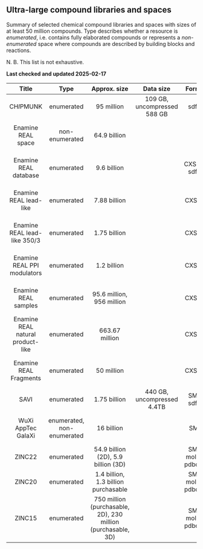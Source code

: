 ## Ultra-large compound libraries and spaces

Summary of selected chemical compound libraries and spaces with sizes of at least 50 million compounds. Type describes whether a resource is *enumerated*, i.e. contains fully elaborated compounds or represents a *non-enumerated* space where compounds are described by building blocks and reactions.

N. B. This list is not exhaustive.

**Last checked and updated 2025-02-17**

|Title|Type|Approx. size|Data size| Format(s)|URL|Reference DOI(s)|
|:--:|:--:|:--:|:--:|:--:|:--:|:--:|
| CH*I*PMUNK | enumerated | 95 million | 109 GB, uncompressed 588 GB | sdf (2D) | [http://www.ewit.ccb.tu-dortmund.de/ag-koch/chipmunk/](http://www.ewit.ccb.tu-dortmund.de/ag-koch/chipmunk/) | [DOI 10.1002/cmdc.201700689](https://doi.org/10.1002/cmdc.201700689)|
|Enamine REAL space | non-enumerated | 64.9 billion | | |[https://enamine.net/compound-collections/real-compounds/real-space-navigator](https://enamine.net/compound-collections/real-compounds/real-space-navigator)||
|Enamine REAL database | enumerated | 9.6 billion | | CXSMILES, sdf (2D) |[https://enamine.net/compound-collections/real-compounds/real-database](https://enamine.net/compound-collections/real-compounds/real-database)||
|Enamine REAL lead-like | enumerated | 7.88 billion | | CXSMILES |[https://enamine.net/compound-collections/real-compounds/real-database-subsets](https://enamine.net/compound-collections/real-compounds/real-database-subsets)||
|Enamine REAL lead-like 350/3 | enumerated | 1.75 billion | | CXSMILES |[https://enamine.net/compound-collections/real-compounds/real-database-subsets](https://enamine.net/compound-collections/real-compounds/real-database-subsets)||
|Enamine REAL PPI modulators | enumerated | 1.2 billion | | CXSMILES | [https://enamine.net/compound-collections/real-compounds/real-database-subsets](https://enamine.net/compound-collections/real-compounds/real-database-subsets)||
|Enamine REAL samples | enumerated | 95.6 million, 956 million | | CXSMILES |[https://enamine.net/compound-collections/real-compounds/real-database-subsets](https://enamine.net/compound-collections/real-compounds/real-database-subsets)||
|Enamine REAL natural product-like | enumerated | 663.67 million | | CXSMILES |[https://enamine.net/compound-collections/real-compounds/real-database-subsets](https://enamine.net/compound-collections/real-compounds/real-database-subsets)|| 
|Enamine REAL Fragments | enumerated | 50 million | | CXSMILES | [https://enamine.net/compound-collections/real-compounds/real-database-subsets](https://enamine.net/compound-collections/real-compounds/real-database-subsets)||
|SAVI| enumerated | 1.75 billion | 440 GB, uncompressed 4.4TB | SMILES, sdf (2D) | [DOI 10.35115/37n9-5738](https://doi.org/10.35115/37n9-5738); [https://cactus.nci.nih.gov/download/savi_download/](https://cactus.nci.nih.gov/download/savi_download/) | [DOI 10.1038/s41597-020-00727-4](https://doi.org/10.1038/s41597-020-00727-4)|
|WuXi AppTec GalaXi | enumerated, non-enumerated | 16 billion | | SMILES | [https://www.labnetwork.com/frontend-app/p/#!/library/virtual](https://www.labnetwork.com/frontend-app/p/#!/library/virtual) ||
|ZINC22| enumerated | 54.9 billion (2D), 5.9 billion (3D)|  |SMILES, mol2, sdf, pdbqt, db2 |[https://cartblanche22.docking.org/](https://cartblanche22.docking.org/)|[DOI 10.1021/acs.jcim.2c01253](https://doi.org/10.1021/acs.jcim.2c01253)|
|ZINC20| enumerated | 1.4 billion, 1.3 billion purchasable |  |SMILES, mol2, sdf, pdbqt, db2 |[https://zinc20.docking.org/](https://zinc20.docking.org/)|[DOI 10.1021/acs.jcim.0c00675](https://doi.org/10.1021/acs.jcim.0c00675)|
|ZINC15| enumerated | 750 million (purchasable, 2D), 230 million (purchasable, 3D) |  |SMILES, mol2, sdf, pdbqt, db2 |[https://zinc15.docking.org/](https://zinc15.docking.org/)|[DOI 10.1021/acs.jcim.5b00559](https://doi.org/10.1021/acs.jcim.5b00559)|
